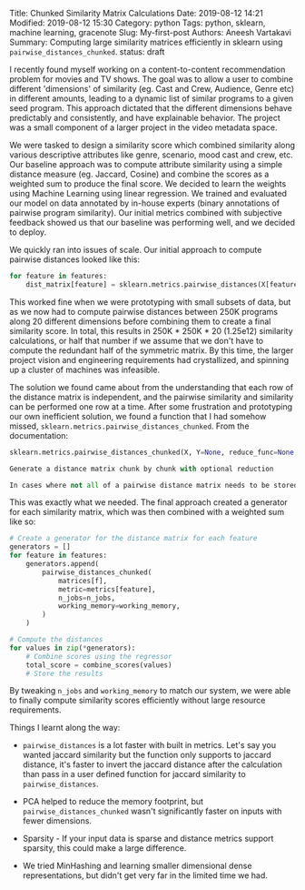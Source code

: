 Title: Chunked Similarity Matrix Calculations
Date: 2019-08-12 14:21
Modified: 2019-08-12 15:30
Category: python
Tags: python, sklearn, machine learning, gracenote
Slug: My-first-post
Authors: Aneesh Vartakavi
Summary: Computing large similarity matrices efficiently in sklearn using `pairwise_distances_chunked`.
status: draft

I recently found myself working on a content-to-content recommendation problem for movies and TV shows. The goal was to allow a user to combine different 'dimensions' of similarity (eg. Cast and Crew, Audience, Genre etc) in different amounts, leading to a dynamic list of similar programs to a given seed program. This approach dictated that the different dimensions behave predictably and consistently, and have explainable behavior. The project was a small component of a larger project in the video metadata space.

We were tasked to design a similarity score which combined similarity along various descriptive attributes like genre, scenario, mood cast and crew, etc. Our baseline approach was to compute attribute similarity using a simple distance measure (eg. Jaccard, Cosine) and combine the scores as a weighted sum to produce the final score. We decided to learn the weights using Machine Learning using linear regression. We trained and evaluated our model on data annotated by in-house experts (binary annotations of pairwise program similarity). Our initial metrics combined with subjective feedback showed us that our baseline was performing well, and we decided to deploy.

We quickly ran into issues of scale. Our initial approach to compute pairwise distances looked like this:

```python
for feature in features:
    dist_matrix[feature] = sklearn.metrics.pairwise_distances(X[feature], metric=metrics[feature])
```

This worked fine when we were prototyping with small subsets of data, but as we now had to compute pairwise distances between 250K programs along 20 different dimensions before combining them to create a final similarity score. In total, this results in 250K * 250K * 20 (1.25e12) similarity calculations, or half that number if we assume that we don't have to compute the redundant half of the symmetric matrix. By this time, the larger project vision and engineering requirements had crystallized, and spinning up a cluster of machines was infeasible.

The solution we found came about from the understanding that each row of the distance matrix is independent, and the pairwise similarity and similarity can be performed one row at a time. After some frustration and prototyping our own inefficient solution, we found a function that I had somehow missed, `sklearn.metrics.pairwise_distances_chunked`. From the documentation:

```python
sklearn.metrics.pairwise_distances_chunked(X, Y=None, reduce_func=None, metric=’euclidean’, n_jobs=None, working_memory=None, **kwds)

Generate a distance matrix chunk by chunk with optional reduction

In cases where not all of a pairwise distance matrix needs to be stored at once, this is used to calculate pairwise distances in working_memory-sized chunks.
```

This was exactly what we needed. The final approach created a generator for each similarity matrix, which was then combined with a weighted sum like so:

```python
# Create a generator for the distance matrix for each feature
generators = []
for feature in features:
    generators.append(
        pairwise_distances_chunked(
            matrices[f],
            metric=metrics[feature],
            n_jobs=n_jobs,
            working_memory=working_memory,
        )
    )

# Compute the distances
for values in zip(*generators):
    # Combine scores using the regressor
    total_score = combine_scores(values)
    # Store the results
```

By tweaking `n_jobs` and `working_memory` to match our system, we were able to finally compute similarity scores efficiently without large resource requirements.

Things I learnt along the way:

* `pairwise_distances` is a lot faster with built in metrics. Let's say you wanted jaccard similarity but the function only supports to jaccard distance, it's faster to invert the jaccard distance after the calculation than pass in a user defined function for jaccard similarity to `pairwise_distances`.

* PCA helped to reduce the memory footprint, but `pairwise_distances_chunked` wasn't significantly faster on inputs with fewer dimensions.

* Sparsity - If your input data is sparse and distance metrics support sparsity, this could make a large difference.

* We tried MinHashing and learning smaller dimensional dense representations, but didn't get very far in the limited time we had.
